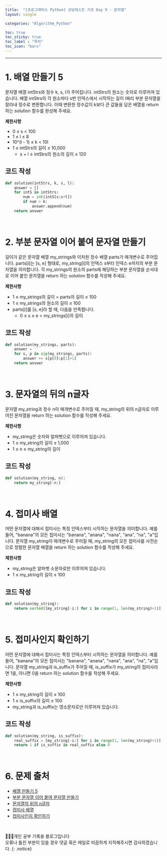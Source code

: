 ```yaml
---
title:  "[프로그래머스 Python] 코딩테스트 기초 Day 9 - 문자열"
layout: single

categories: "Algorithm_Python"

toc: true
toc_sticky: true
toc_label : "목차"
toc_icon: "bars"
---
```


***

# 1. 배열 만들기 5
문자열 배열 intStrs와 정수 k, s, l가 주어집니다. intStrs의 원소는 숫자로 이루어져 있습니다. 배열 intStrs의 각 원소마다 s번 인덱스에서 시작하는 길이 l짜리 부분 문자열을 잘라내 정수로 변환합니다. 이때 변환한 정수값이 k보다 큰 값들을 담은 배열을 return 하는 solution 함수를 완성해 주세요.

**제한사항**
- 0 ≤ s < 100
- 1 ≤ l ≤ 8
- 10^(l - 1) ≤ k < 10l
- 1 ≤ intStrs의 길이 ≤ 10,000
  - s + l ≤ intStrs의 원소의 길이 ≤ 120

## 코드 작성
```python
def solution(intStrs, k, s, l):
    answer = []
    for intS in intStrs:
        num = int(intS[s:s+l])
        if num > k:
            answer.append(num)
    return answer
```

<br>

# 2. 부분 문자열 이어 붙여 문자열 만들기
길이가 같은 문자열 배열 my_strings와 이차원 정수 배열 parts가 매개변수로 주어집니다. parts[i]는 [s, e] 형태로, my_string[i]의 인덱스 s부터 인덱스 e까지의 부분 문자열을 의미합니다. 각 my_strings의 원소의 parts에 해당하는 부분 문자열을 순서대로 이어 붙인 문자열을 return 하는 solution 함수를 작성해 주세요.

**제한사항**
- 1 ≤ my_strings의 길이 = parts의 길이 ≤ 100
- 1 ≤ my_strings의 원소의 길이 ≤ 100
- parts[i]를 [s, e]라 할 때, 다음을 만족합니다.
  - 0 ≤ s ≤ e < my_strings[i]의 길이

## 코드 작성
```python
def solution(my_strings, parts):
    answer = ''
    for s, p in zip(my_strings, parts):
        answer += s[p[0]:p[1]+1]
    return answer
```

<br>

# 3. 문자열의 뒤의 n글자
문자열 my_string과 정수 n이 매개변수로 주어질 때, my_string의 뒤의 n글자로 이루어진 문자열을 return 하는 solution 함수를 작성해 주세요.

**제한사항**
- my_string은 숫자와 알파벳으로 이루어져 있습니다.
- 1 ≤ my_string의 길이 ≤ 1,000
- 1 ≤ n ≤ my_string의 길이

## 코드 작성
```python
def solution(my_string, n):
    return my_string[-n:]
```

<br>

# 4. 접미사 배열
어떤 문자열에 대해서 접미사는 특정 인덱스부터 시작하는 문자열을 의미합니다. 예를 들어, "banana"의 모든 접미사는 "banana", "anana", "nana", "ana", "na", "a"입니다. 문자열 my_string이 매개변수로 주어질 때, my_string의 모든 접미사를 사전순으로 정렬한 문자열 배열을 return 하는 solution 함수를 작성해 주세요.

**제한사항**
- my_string은 알파벳 소문자로만 이루어져 있습니다.
- 1 ≤ my_string의 길이 ≤ 100

## 코드 작성
```python
def solution(my_string):
    return sorted([my_string[-i:] for i in range(1, len(my_string)+1)])
```

<br>

# 5. 접미사인지 확인하기
어떤 문자열에 대해서 접미사는 특정 인덱스부터 시작하는 문자열을 의미합니다. 예를 들어, "banana"의 모든 접미사는 "banana", "anana", "nana", "ana", "na", "a"입니다. 문자열 my_string과 is_suffix가 주어질 때, is_suffix가 my_string의 접미사라면 1을, 아니면 0을 return 하는 solution 함수를 작성해 주세요.

**제한사항**
- 1 ≤ my_string의 길이 ≤ 100
- 1 ≤ is_suffix의 길이 ≤ 100
- my_string과 is_suffix는 영소문자로만 이루어져 있습니다.

## 코드 작성
```python
def solution(my_string, is_suffix):
    real_suffix = [my_string[-i:] for i in range(1, len(my_string)+1)]
    return 1 if is_suffix in real_suffix else 0
```

<br>

# 6. 문제 출처
- [배열 만들기 5](https://school.programmers.co.kr/learn/courses/30/lessons/181912)
- [부분 문자열 이어 붙여 문자열 만들기](https://school.programmers.co.kr/learn/courses/30/lessons/181911)
- [문자열의 뒤의 n글자](https://school.programmers.co.kr/learn/courses/30/lessons/181910)
- [접미사 배열](https://school.programmers.co.kr/learn/courses/30/lessons/181909)
- [접미사인지 확인하기](https://school.programmers.co.kr/learn/courses/30/lessons/181908)

<br>

👩🏻‍💻개인 공부 기록용 블로그입니다
<br>오류나 틀린 부분이 있을 경우 댓글 혹은 메일로 따끔하게 지적해주시면 감사하겠습니다.
{: .notice}